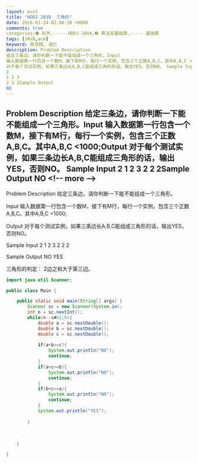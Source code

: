 ```yaml
---
layout: post
title: "HDOJ 2039  三角形"
date: 2016-01-24 02:08:38 +0800
comments: true
categories:❶ ACM,----- HDOJ-JAVA,❺ 算法及基础题,----- 基础题
tags: [JAVA,acm]
keyword: 陈浩翔, 谙忆
description: Problem Description 
给定三条边，请你判断一下能不能组成一个三角形。Input 
输入数据第一行包含一个数M，接下有M行，每行一个实例，包含三个正数A,B,C。其中A,B,C <1000;Output 
对于每个测试实例，如果三条边长A,B,C能组成三角形的话，输出YES，否则NO。 Sample Input 
2 
1 2 3 
2 2 2Sample Output 
NO 
---
```



Problem Description 
给定三条边，请你判断一下能不能组成一个三角形。Input 
输入数据第一行包含一个数M，接下有M行，每行一个实例，包含三个正数A,B,C。其中A,B,C &#60;1000;Output 
对于每个测试实例，如果三条边长A,B,C能组成三角形的话，输出YES，否则NO。 Sample Input 
2 
1 2 3 
2 2 2Sample Output 
NO
&#60;!-- more --&#62;
----------

Problem Description
给定三条边，请你判断一下能不能组成一个三角形。
 

Input
输入数据第一行包含一个数M，接下有M行，每行一个实例，包含三个正数A,B,C。其中A,B,C &#60;1000;
 

Output
对于每个测试实例，如果三条边长A,B,C能组成三角形的话，输出YES，否则NO。 
 

Sample Input
2
1 2 3
2 2 2
 

Sample Output
NO
YES


三角形的判定：
2边之和大于第三边。

```java
import java.util.Scanner;

public class Main {

    public static void main(String[] args) {
        Scanner sc = new Scanner(System.in);
        int n = sc.nextInt();
        while(n--&#62;0){
            double a = sc.nextDouble();
            double b = sc.nextDouble();
            double c = sc.nextDouble();
            
            if(a+b>=c){
                System.out.println("NO");
                continue;
            }
            if(a+c>=b){
                System.out.println("NO");
                continue;
            }
            if(b+c>=a){
                System.out.println("NO");
                continue;
            }
            System.out.println("YES");
            
        }
        
        
        
    }

}

```